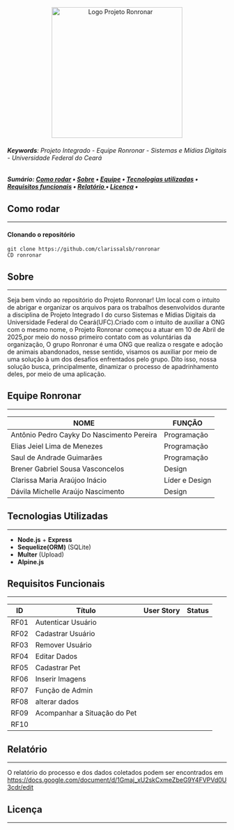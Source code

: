 <div align="center" name="inicio">
 <a href="*"><img title="Logo Projeto Ronronar" src="https://lh7-us.googleusercontent.com/6k25Hb1xRdeHz53gRB4uQLU6C3bkRh4xjwpPxkBagDgk55OOhifY-HUMR1OwoK4xSXp-wDNH7WlFm8gZ9VutNYDg3JJvciCUDTlefzxixMUMG0lZyWqtJFvpAUwdv75YdkgOX_g3fh5AcBN8d7PdcyXX-ZF0Y9aRSIPAwlWnLE1EvARUPc3wCuO0hvgn7K1Ltg?key=IyJxxeszeyTqv-6-f3MQtQ" style="width:300px;" />
 </a>
</div>

###### **Keywords**: Projeto Integrado - Equipe Ronronar - Sistemas e Mídias Digitais - Universidade Federal do Ceará

<h5>
    Sumário:
    <a href="#rodar">Como rodar</a> •
    <a href="#sobre">Sobre</a> •
    <a href="#equipe">Equipe</a> •
    <a href="#tecnologias">Tecnologias utilizadas</a> •
    <a href="#requisitos">Requisitos funcionais</a> •
    <a href="#documento">Relatório </a> •
    <a href="#license"> Licença</a> • 
</h5>

<a name="rodar"></a>

## Como rodar
---
#### Clonando o repositório
```
git clone https://github.com/clarissalsb/ronronar
CD ronronar
```
<a name="sobre"></a>

 ## Sobre
---
 Seja bem vindo ao repositório do Projeto Ronronar! Um local com o intuito de abrigar e organizar os arquivos para os trabalhos desenvolvidos durante a disciplina de Projeto Integrado I do curso Sistemas e Mídias Digitais da Universidade Federal do Ceará(UFC).Criado com o intuito de auxiliar a ONG com o mesmo nome, o Projeto Ronronar começou a atuar em 10 de Abril de 2025,por meio do nosso primeiro contato com as voluntárias da organização, O grupo Ronronar é uma ONG que realiza o resgate e adoção de animais abandonados, nesse sentido, visamos os auxiliar por meio de uma solução à um dos desafios enfrentados pelo grupo. Dito isso, nossa solução busca, principalmente, dinamizar o processo de apadrinhamento deles, por meio de uma aplicação.


<a name="equipe"></a>

 ## Equipe Ronronar
---
 | NOME                                     | FUNÇÃO                 |
 | -----------------------------------------| -----------------------|
 | Antônio Pedro Cayky Do Nascimento Pereira| Programação            |
 | Elias Jeiel Lima de Menezes              | Programação            |
 | Saul de Andrade Guimarães                | Programação            |
 | Brener Gabriel Sousa Vasconcelos         | Design                 |
 | Clarissa Maria Araújoo Inácio            | Líder e Design         |
 | Dávila Michelle Araújo Nascimento        | Design                 |

<a name="tecnologias"></a>

 ## Tecnologias Utilizadas
---
 * **Node.js** + **Express**
 * **Sequelize(ORM)** (SQLite)
 * **Multer** (Upload)
 * **Alpine.js**

<a name="requisitos"></a>

 ## Requisitos Funcionais
---
 |  ID  |           Título            |    User Story    | Status |
 |------|-----------------------------|------------------|--------|
 | RF01 | Autenticar Usuário          |                  |        |
 | RF02 | Cadastrar Usuário           |                  |        |
 | RF03 | Remover Usuário             |                  |        |
 | RF04 | Editar Dados                |                  |        |
 | RF05 | Cadastrar Pet               |                  |        |
 | RF06 | Inserir Imagens             |                  |        |
 | RF07 | Função de Admin             |                  |        |
 | RF08 | alterar dados               |                  |        |
 | RF09 | Acompanhar a Situação do Pet|                  |        |
 | RF10 |                             |                  |        |


<a name="documento"></a>

 ## Relatório 
---
 O relatório do processo e dos dados coletados podem ser encontrados em https://docs.google.com/document/d/1Gmaj_xU2skCxmeZbeG9Y4FVPVd0U3cdr/edit


<a name="license"></a>

 ## Licença
---
